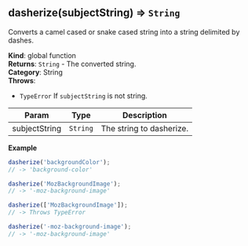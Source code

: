 <a name="dasherize"></a>

## dasherize(subjectString) ⇒ <code>String</code>
Converts a camel cased or snake cased string into a string delimited by dashes.

**Kind**: global function  
**Returns**: <code>String</code> - The converted string.  
**Category**: String  
**Throws**:

- <code>TypeError</code> If `subjectString` is not string.


| Param | Type | Description |
| --- | --- | --- |
| subjectString | <code>String</code> | The string to dasherize. |

**Example**  
```js
dasherize('backgroundColor');
// -> 'background-color'

dasherize('MozBackgroundImage');
// -> '-moz-background-image'

dasherize(['MozBackgroundImage']);
// -> Throws TypeError

dasherize('-moz-background-image');
// -> '-moz-background-image'
```

